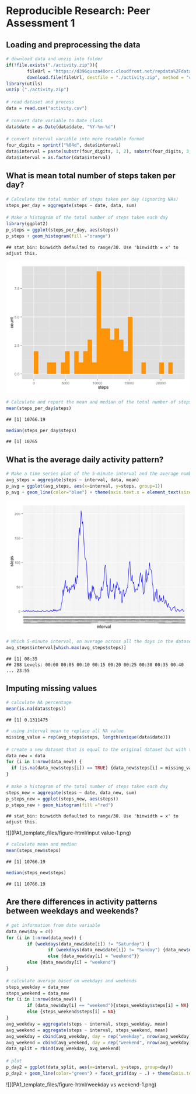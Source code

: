 # Reproducible Research: Peer Assessment 1


## Loading and preprocessing the data


```r
# download data and unzip into folder
if(!file.exists("./activity.zip")){
        fileUrl = "https://d396qusza40orc.cloudfront.net/repdata%2Fdata%2Factivity.zip"
        download.file(fileUrl, destfile = "./activity.zip", method = "curl")}
library(utils)
unzip ("./activity.zip")

# read dataset and process
data = read.csv("activity.csv")

# convert date variable to Date class
data$date = as.Date(data$date, "%Y-%m-%d")

# convert interval variable into more readable format
four_digits = sprintf("%04d", data$interval)
data$interval = paste(substr(four_digits, 1, 2), substr(four_digits, 3, 4), sep = ":")
data$interval = as.factor(data$interval)
```

## What is mean total number of steps taken per day?

```r
# Calculate the total number of steps taken per day (ignoring NAs)
steps_per_day = aggregate(steps ~ date, data, sum)

# Make a histogram of the total number of steps taken each day
library(ggplot2)
p_steps = ggplot(steps_per_day, aes(steps))
p_steps + geom_histogram(fill ="orange")
```

```
## stat_bin: binwidth defaulted to range/30. Use 'binwidth = x' to adjust this.
```

![](PA1_template_files/figure-html/steps_per_day-1.png) 

```r
# Calculate and report the mean and median of the total number of steps taken per day
mean(steps_per_day$steps)
```

```
## [1] 10766.19
```

```r
median(steps_per_day$steps)
```

```
## [1] 10765
```


## What is the average daily activity pattern?

```r
# Make a time series plot of the 5-minute interval and the average number of steps taken
avg_steps = aggregate(steps ~ interval, data, mean)
p_avg = ggplot(avg_steps, aes(x=interval, y=steps, group=1))
p_avg + geom_line(color="blue") + theme(axis.text.x = element_text(size=5, angle=90, vjust=1)) 
```

![](PA1_template_files/figure-html/interval-1.png) 

```r
# Which 5-minute interval, on average across all the days in the dataset, contains the maximum number of steps?
avg_steps$interval[which.max(avg_steps$steps)]
```

```
## [1] 08:35
## 288 Levels: 00:00 00:05 00:10 00:15 00:20 00:25 00:30 00:35 00:40 ... 23:55
```


## Imputing missing values

```r
# calculate NA percentage
mean(is.na(data$steps))
```

```
## [1] 0.1311475
```

```r
# using interval mean to replace all NA value
missing_value = rep(avg_steps$steps, length(unique(data$date)))

# create a new dataset that is equal to the original dataset but with the missing data filled in
data_new = data
for (i in 1:nrow(data_new)) {
  if (is.na(data_new$steps[i]) == TRUE) {data_new$steps[i] = missing_value[i]}
}

# make a histogram of the total number of steps taken each day
steps_new = aggregate(steps ~ date, data_new, sum)
p_steps_new = ggplot(steps_new, aes(steps))
p_steps_new + geom_histogram(fill ="red")
```

```
## stat_bin: binwidth defaulted to range/30. Use 'binwidth = x' to adjust this.
```

![](PA1_template_files/figure-html/input value-1.png) 

```r
# calculate mean and median
mean(steps_new$steps)
```

```
## [1] 10766.19
```

```r
median(steps_new$steps)
```

```
## [1] 10766.19
```

## Are there differences in activity patterns between weekdays and weekends?

```r
# get information from date variable
data_new$day = c()
for (i in 1:nrow(data_new)) {
        if (weekdays(data_new$date[i]) != "Saturday") {
                if (weekdays(data_new$date[i]) != "Sunday") {data_new$day[i] = "weekday"}
                else {data_new$day[i] = "weekend"}}
        else {data_new$day[i] = "weekend"}
}

# calculate average based on weekdays and weekends
steps_weekday = data_new
steps_weekend = data_new
for (i in 1:nrow(data_new)) {
        if (data_new$day[i] == "weekend"){steps_weekday$steps[i] = NA}
        else {steps_weekend$steps[i] = NA}
}
avg_weekday = aggregate(steps ~ interval, steps_weekday, mean)
avg_weekend = aggregate(steps ~ interval, steps_weekend, mean)
avg_weekday = cbind(avg_weekday, day = rep("weekday", nrow(avg_weekday)))
avg_weekend = cbind(avg_weekend, day = rep("weekend", nrow(avg_weekday)))
data_split = rbind(avg_weekday, avg_weekend)

# plot
p_day2 = ggplot(data_split, aes(x=interval, y=steps, group=day))
p_day2 + geom_line(color="green") + facet_grid(day ~ .) + theme(axis.text.x = element_text(size=5, angle=90, vjust=1)) 
```

![](PA1_template_files/figure-html/weekday vs weekend-1.png) 
